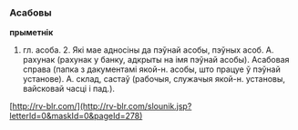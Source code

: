 ### Асабовы
**прыметнік**

1. гл. асоба. 2. Які мае адносіны да пэўнай асобы, пэўных асоб. А. рахунак (рахунак у банку, адкрыты на імя пэўнай асобы). Асабовая справа (папка з дакументамі якой-н. асобы, што працуе ў пэўнай установе). А. склад, састаў (рабочыя, служачыя якой-н. установы, вайсковай часці і пад.).

<a rel="author">[http://rv-blr.com/](http://rv-blr.com/slounik.jsp?letterId=0&maskId=0&pageId=278)</a>
